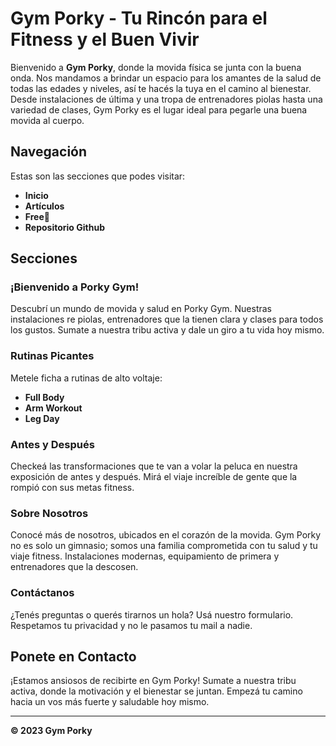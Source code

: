 # Gym Porky - Tu Rincón para el Fitness y el Buen Vivir

Bienvenido a **Gym Porky**, donde la movida física se junta con la buena onda. Nos mandamos a brindar un espacio para los amantes de la salud de todas las edades y niveles, así te hacés la tuya en el camino al bienestar. Desde instalaciones de última y una tropa de entrenadores piolas hasta una variedad de clases, Gym Porky es el lugar ideal para pegarle una buena movida al cuerpo.

## Navegación

Estas son las secciones que podes visitar:

- **Inicio**
- **Artículos**
- **Free💉**
- **Repositorio Github**

## Secciones

### ¡Bienvenido a Porky Gym!

Descubrí un mundo de movida y salud en Porky Gym. Nuestras instalaciones re piolas, entrenadores que la tienen clara y clases para todos los gustos. Sumate a nuestra tribu activa y dale un giro a tu vida hoy mismo.

### Rutinas Picantes

Metele ficha a rutinas de alto voltaje:
- **Full Body**
- **Arm Workout**
- **Leg Day**

### Antes y Después

Checkeá las transformaciones que te van a volar la peluca en nuestra exposición de antes y después. Mirá el viaje increíble de gente que la rompió con sus metas fitness.

### Sobre Nosotros

Conocé más de nosotros, ubicados en el corazón de la movida. Gym Porky no es solo un gimnasio; somos una familia comprometida con tu salud y tu viaje fitness. Instalaciones modernas, equipamiento de primera y entrenadores que la descosen.

### Contáctanos

¿Tenés preguntas o querés tirarnos un hola? Usá nuestro formulario. Respetamos tu privacidad y no le pasamos tu mail a nadie.

## Ponete en Contacto

¡Estamos ansiosos de recibirte en Gym Porky! Sumate a nuestra tribu activa, donde la motivación y el bienestar se juntan. Empezá tu camino hacia un vos más fuerte y saludable hoy mismo.

---

**© 2023 Gym Porky**
